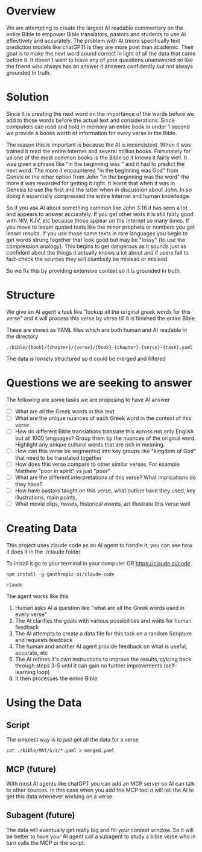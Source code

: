 # Overview

We are attempting to create the largest AI readable commentary on the entire Bible to empower 
Bible translators, pastors and students to use AI effectively and accurately.  The problem with AI
(more specifically text prediction models like chatGPT) is they are more poet than academic. Their
goal is to make the next word sound correct in light of all the data that came before it.  It 
doesn't want to leave any of your questions unanswered so like the friend who always has an answer it
answers confidently but not always grounded in truth.

# Solution

Since it is creating the next word on the importance of the words before we add to those words before 
the actual text and considerations.  Since computers can read and hold in memory an entire book in under
1 second we provide a books worth of information for every verse in the Bible. 

The reason this is important is because the AI is inconsistent.  When it was trained it read the entire Internet
and several million books.  Fortunately for us one of the most common books is the Bible so it knows it fairly
well.  It was given a phrase like "in the beginning was " and it had to predict the next word.  The more it encountered "in the beginning was God" from Geneis or the other option from John "in the beginning was the word" the more it was rewarded for getting it right.  It learnt that when it was in Genesis to use the first and the latter when in discussion about John.  In so doing it essentially compressed the entire Internet and human knowledge.  

So if you ask AI about something common like John 3:16 it has seen a lot and appears to answer accurately.  If you get other texts it is still fairly good with NIV, KJV, etc because those appear on the Internet so many times.  If you move to lesser quoted texts like the minor prophets or numbers you get lesser results.  If you use those same texts in rare languages you begin to get words strung together that look good but may be "lossy" (to use the compression analogy).  This begins to get dangerous as it sounds just as confident about the things it actually knows a lot about and if users fail to fact-check the sources they will clumbsily be mislead or mislead.

So we fix this by providing extensive context so it is grounded in truth.  

# Structure

We give an AI agent a task like "lookup all the original greek words for this verse" and it will process this
verse by verse till it is finished the entire Bible.

These are stored as YAML files which are both human and AI readable in the directory

`./bible/{book}/{chapter}/{verse}/{book}-{chapter}-{verse}-{task}.yaml`

The data is loosely structured so it could be merged and filtered

# Questions we are seeking to answer

The following are some tasks we are proposing to have AI answer

 - [ ] What are all the Greek words in this text
 - [ ] What are the unique nuances of each Greek word in the context of this verse
 - [ ] How do different Bible translations translate this across not only English but all 1000 languages? Group them by the nuances of the original word.  Highlight any unique cultural words that are rich in meaning.
 - [ ] How can this verse be segmented into key groups like "kingdom of God" that need to be translated together
 - [ ] How does this verse compare to other similar verses.  For example Matthew "poor in spirit" vs just "poor"
 - [ ] What are the different interpretations of this verse?  What implications do they have?
 - [ ] How have pastors taught on this verse, what outline have they used, key illustrations, main points.
 - [ ] What movie clips, novels, historical events, art illustrate this verse well

# Creating Data

This project uses claude code as an AI agent to handle it, you can see how it does it in the ./claude folder

To install it go to your terminal in your computer OR https://claude.ai/code

`npm install -g @anthropic-ai/claude-code`

`claude`

The agent works like this

 1. Human asks AI a question like "what are all the Greek words used in every verse"
 2. The AI clarifies the goals with various possibilities and waits for human feedback
 3. The AI attempts to create a data file for this task on a random Scripture and requests feedback
 4. The human and another AI agent provide feedback on what is useful, accurate, etc
 5. The AI refines it's own instructions to improve the results, cylcing back through steps 3-5 until it can gain no further improvements (self-learning loop)
 6. It then processes the entire Bible

# Using the Data

## Script

The simplest way is to just get all the data for a verse

`cat ./bible/MAT/5/3/*.yaml > merged.yaml`

## MCP (future)

With most AI agents like chatGPT you can add an MCP server so AI can talk to other sources.  In this case
when you add the MCP tool it will tell the AI to get this data whenever working on a verse.

## Subagent (future)

The data will eventually get really big and fill your context window.  So it will be better to have your AI agent call a subagent to study a bible verse who in turn calls the MCP or the script.
